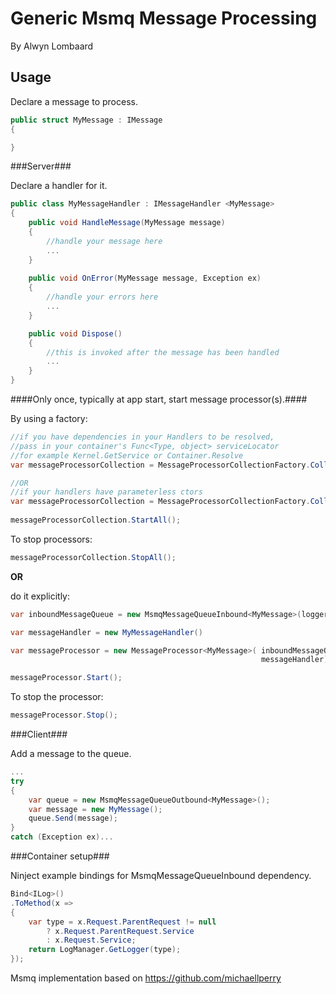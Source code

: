 Generic Msmq Message Processing
============================
By Alwyn Lombaard

Usage
-----

Declare a message to process.

```C#
public struct MyMessage : IMessage
{

}
``` 

###Server###

Declare a handler for it.

```C#
public class MyMessageHandler : IMessageHandler <MyMessage>
{
	public void HandleMessage(MyMessage message)
	{
		//handle your message here
		...
	}
	
	public void OnError(MyMessage message, Exception ex)
	{
		//handle your errors here
		...
	}

	public void Dispose()
	{
		//this is invoked after the message has been handled
		...
	}
}
``` 

####Only once, typically at app start, start message processor(s).####

By using a factory:

```C#
//if you have dependencies in your Handlers to be resolved,
//pass in your container's Func<Type, object> serviceLocator 
//for example Kernel.GetService or Container.Resolve
var messageProcessorCollection = MessageProcessorCollectionFactory.Collection(Kernel.GetService);

//OR
//if your handlers have parameterless ctors
var messageProcessorCollection = MessageProcessorCollectionFactory.Collection(logger);
								
messageProcessorCollection.StartAll();							

```

To stop processors:
```C#
messageProcessorCollection.StopAll();
```

**OR** 

do it explicitly:

```C#
var inboundMessageQueue = new MsmqMessageQueueInbound<MyMessage>(logger);

var messageHandler = new MyMessageHandler()

var messageProcessor = new MessageProcessor<MyMessage>( inboundMessageQueue, 
														messageHandler);

messageProcessor.Start();
``` 

To stop the processor:

```C#
messageProcessor.Stop();
```


###Client###

Add a message to the queue.

```C#
...
try
{
	var queue = new MsmqMessageQueueOutbound<MyMessage>();
	var message = new MyMessage();
	queue.Send(message);
}
catch (Exception ex)...
``` 

###Container setup###

Ninject example bindings for MsmqMessageQueueInbound dependency.

```C#
Bind<ILog>()
.ToMethod(x =>
{
	var type = x.Request.ParentRequest != null 
		? x.Request.ParentRequest.Service 
		: x.Request.Service;
	return LogManager.GetLogger(type);
});
```

Msmq implementation based on https://github.com/michaellperry